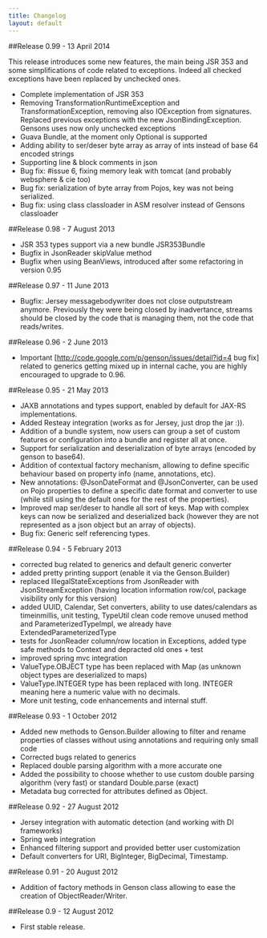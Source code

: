 ```yaml
---
title: Changelog
layout: default
---
```


##Release 0.99 - 13 April 2014

This release introduces some new features, the main being JSR 353 and some simplifications of code related to exceptions. Indeed all checked exceptions have been replaced by unchecked ones.

 * Complete implementation of JSR 353
 * Removing TransformationRuntimeException and TransformationException, removing also IOException from signatures. Replaced previous exceptions with the new JsonBindingException. Gensons uses now only unchecked exceptions
 * Guava Bundle, at the moment only Optional is supported
 * Adding ability to ser/deser byte array as array of ints instead of base 64 encoded strings
 * Supporting line & block comments in json
 * Bug fix: #issue 6, fixing memory leak with tomcat (and probably websphere & cie too)
 * Bug fix: serialization of byte array from Pojos, key was not being serialized.
 * Bug fix: using class classloader in ASM resolver instead of Gensons classloader


##Release 0.98 - 7 August 2013

 * JSR 353 types support via a new bundle JSR353Bundle
 * Bugfix in JsonReader skipValue method
 * Bugfix when using BeanViews, introduced after some refactoring in version 0.95

##Release 0.97 - 11 June 2013

 * Bugfix: Jersey messagebodywriter does not close outputstream anymore. Previously they were being closed by inadvertance, streams should be closed by the code that is managing them, not the code that reads/writes.

##Release 0.96 - 2 June 2013

 * Important [http://code.google.com/p/genson/issues/detail?id=4 bug fix] related to generics getting mixed up in internal cache, you are highly encouraged to upgrade to 0.96.

##Release 0.95 - 21 May 2013

 * JAXB annotations and types support, enabled by default for JAX-RS implementations.
 * Added Resteay integration (works as for Jersey, just drop the jar :)).
 * Addition of a bundle system, now users can group a set of custom features or configuration into a bundle and register all at once.
 * Support for serialization and deserialization of byte arrays (encoded by genson to base64).
 * Addition of contextual factory mechanism, allowing to define specific behaviour based on property info (name, annotations, etc).
 * New annotations: @JsonDateFormat and @JsonConverter, can be used on Pojo properties to define a specific date format and converter to use (while still using the default ones for the rest of the properties).
 * Improved map ser/deser to handle all sort of keys. Map with complex keys can now be serialized and deserialized back (however they are not represented as a json object but an array of objects).
 * Bug fix: Generic self referencing types.

##Release 0.94 - 5 February 2013

 * corrected bug related to generics and default generic converter
 * added pretty printing support (enable it via the Genson.Builder)
 * replaced IllegalStateExceptions from JsonReader with JsonStreamException (having location information row/col, package visibility only for this version)
 * added UUID, Calendar, Set converters, ability to use dates/calendars as timeinmillis, unit testing, TypeUtil clean code remove unused method and ParameterizedTypeImpl, we already have ExtendedParameterizedType
 * tests for JsonReader column/row location in Exceptions, added type safe methods to Context and depracted old ones + test
 * improved spring mvc integration
 * ValueType.OBJECT type has been replaced with Map (as unknown object types are deserialized to maps)
 * ValueType.INTEGER type has been replaced with long. INTEGER meaning here a numeric value with no decimals.
 * More unit testing, code enhancements and internal stuff.

##Release 0.93 - 1 October 2012

 * Added new methods to Genson.Builder allowing to filter and rename properties of classes without using annotations and requiring only small code
 * Corrected bugs related to generics
 * Replaced double parsing algorithm with a more accurate one
 * Added the possibility to choose whether to use custom double parsing algorithm (very fast) or standard Double.parse (exact)
 * Metadata bug corrected for attributes defined as Object.

##Release 0.92 - 27 August 2012

 * Jersey integration with automatic detection (and working with DI frameworks)
 * Spring web integration
 * Enhanced filtering support and provided better user customization
 * Default converters for URI, BigInteger, BigDecimal, Timestamp.

##Release 0.91 - 20 August 2012

 * Addition of factory methods in Genson class allowing to ease the creation of ObjectReader/Writer.

##Release 0.9 - 12 August 2012

 * First stable release.